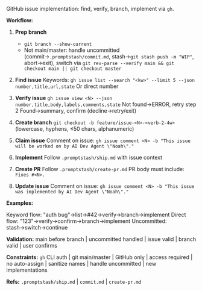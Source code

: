 GitHub issue implementation: find, verify, branch, implement via `gh`.

**Workflow:**

1. **Prep branch**
   - `git branch --show-current`
   - Not main/master: handle uncommitted (commit→`.promptstash/commit.md`, stash→`git stash push -m "WIP"`, abort→exit), switch via `git rev-parse --verify main && git checkout main || git checkout master`

2. **Find issue**
   Keywords: `gh issue list --search "<kw>" --limit 5 --json number,title,url,state`
   Or direct number

3. **Verify issue**
   `gh issue view <N> --json number,title,body,labels,comments,state`
   Not found→ERROR, retry step 2
   Found→summary, confirm (decline→retry/exit)

4. **Create branch**
   `git checkout -b feature/issue-<N>-<verb-2-4w>` (lowercase, hyphens, ≤50 chars, alphanumeric)

5. **Claim issue**
   Comment on issue: `gh issue comment <N> -b "This issue will be worked on by AI Dev Agent \"Noah\"."`

6. **Implement**
   Follow `.promptstash/ship.md` with issue context

7. **Create PR**
   Follow `.promptstash/create-pr.md`
   PR body must include: `Fixes #<N>.`

8. **Update issue**
   Comment on issue: `gh issue comment <N> -b "This issue was implemented by AI Dev Agent \"Noah\"."`

**Examples:**

Keyword flow: "auth bug"→list→#42→verify→branch→implement
Direct flow: "123"→verify→confirm→branch→implement
Uncommitted: stash→switch→continue

**Validation:** main before branch | uncommitted handled | issue valid | branch valid | user confirms

**Constraints:** `gh` CLI auth | git main/master | GitHub only | access required | no auto-assign | sanitize names | handle uncommitted | new implementations

**Refs:** `.promptstash/ship.md` | `commit.md` | `create-pr.md`
